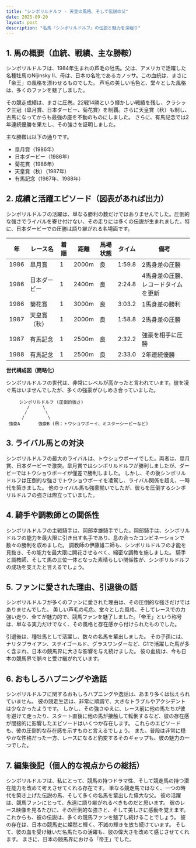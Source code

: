 ```yaml
---
title: "シンボリルドルフ - 天皇の風格、そして伝説の父"
date: 2025-09-20
layout: post
description: "名馬『シンボリルドルフ』の伝説と魅力を深堀り"
---
```


## 1. 馬の概要（血統、戦績、主な勝鞍）

シンボリルドルフは、1984年生まれの芦毛の牡馬。父は、アメリカで活躍した名種牡馬のNijinsky II、母は、日本の名牝であるカノッサ。この血統は、まさに「帝王」の風格を漂わせるものでした。  芦毛の美しい毛色と、堂々とした風格は、多くのファンを魅了しました。

その競走成績は、まさに圧巻。22戦14勝という輝かしい戦績を残し、クラシック三冠（皐月賞、日本ダービー、菊花賞）を制覇。さらに天皇賞（秋）も制し、古馬になってからも最強の座を不動のものにしました。  さらに、有馬記念では2年連続優勝を果たし、その強さを証明しました。

主な勝鞍は以下の通りです。

* 皐月賞（1986年）
* 日本ダービー（1986年）
* 菊花賞（1986年）
* 天皇賞（秋）（1987年）
* 有馬記念（1987年、1988年）


## 2. 成績と活躍エピソード（図表があれば出力）

シンボリルドルフの活躍は、単なる勝利の数だけではありませんでした。圧倒的な強さでライバルを寄せ付けない、その走りには多くの伝説が生まれました。特に、日本ダービーでの圧勝は語り継がれる名場面です。

| 年 | レース名        | 着順 | 距離 | 馬場状態 | タイム     | 備考                                      |
|----|-----------------|-----|------|---------|----------|-------------------------------------------|
| 1986 | 皐月賞          | 1   | 2000m| 良       | 1:59.8   | 2馬身差の圧勝                             |
| 1986 | 日本ダービー      | 1   | 2400m| 良       | 2:24.8   | 4馬身差の圧勝、レコードタイムを更新          |
| 1986 | 菊花賞          | 1   | 3000m| 良       | 3:03.2   | 1馬身差の勝利                             |
| 1987 | 天皇賞（秋）      | 1   | 2000m| 良       | 1:58.8   | 2馬身差の圧勝                             |
| 1987 | 有馬記念        | 1   | 2500m| 良       | 2:32.2   | 強豪を相手に圧勝                           |
| 1988 | 有馬記念        | 1   | 2500m| 良       | 2:33.0   | 2年連続優勝                               |


**世代構成図（簡略化）**

シンボリルドルフの世代は、非常にレベルが高かったと言われています。彼を凌ぐ馬はいませんでしたが、多くの強豪がひしめき合っていました。

```
     シンボリルドルフ (圧倒的強さ)
        /     \
       /       \
      /         \
 強豪A       強豪B (例：トウショウボーイ、ミスターシービーなど)
```


## 3. ライバル馬との対決

シンボリルドルフの最大のライバルは、トウショウボーイでした。両者は、皐月賞、日本ダービーで激突。皐月賞ではシンボリルドルフが勝利しましたが、ダービーではトウショウボーイが僅差で勝利しました。  しかし、その後シンボリルドルフは圧倒的な強さでトウショウボーイを凌駕し、ライバル関係を超え、一時代を築きました。  他のライバル馬も強豪揃いでしたが、彼らを圧倒するシンボリルドルフの強さは際立っていました。


## 4. 騎手や調教師との関係性

シンボリルドルフの主戦騎手は、岡部幸雄騎手でした。岡部騎手は、シンボリルドルフの能力を最大限に引き出す名手であり、息の合ったコンビネーションで数々の勝利を収めました。  調教師の伊藤雄二師も、シンボリルドルフの才能を見抜き、その能力を最大限に開花させるべく、綿密な調教を施しました。  騎手と調教師、そして馬の三位一体となった素晴らしい関係性が、シンボリルドルフの成功を支えたと言えるでしょう。


## 5. ファンに愛された理由、引退後の話

シンボリルドルフが多くのファンに愛された理由は、その圧倒的な強さだけではありませんでした。  美しい芦毛の毛色、堂々とした風格、そしてレースでの力強い走り、全てが魅力的で、競馬ファンを魅了しました。「帝王」という称号は、単なる実力だけでなく、その風格と存在感から付けられたものでした。

引退後は、種牡馬として活躍し、数々の名馬を輩出しました。  その子孫には、ナリタブライアン、ステイゴールド、グラスワンダーなど、G1で活躍した馬が多く含まれ、日本の競馬界に大きな影響を与え続けました。  彼の血統は、今も日本の競馬界で脈々と受け継がれています。


## 6. おもしろハプニングや逸話

シンボリルドルフに関するおもしろハプニングや逸話は、あまり多くは伝えられていません。  彼の競走生活は、非常に順調で、大きなトラブルやアクシデントは少なかったようです。  しかし、その強さゆえに、レース前に他の馬たちが彼を避けて走ったり、スタート直後に他の馬が接触して転倒するなど、彼の存在感が間接的に影響したエピソードはいくつか存在します。  これらのエピソードも、彼の圧倒的な存在感を示すものと言えるでしょう。  また、普段は非常に穏やかな性格だった一方、レースになると豹変するそのギャップも、彼の魅力の一つでした。


## 7. 編集後記（個人的な視点からの総括）

シンボリルドルフは、私にとって、競馬の持つドラマ性、そして競走馬の持つ潜在能力を改めて考えさせてくれる存在です。  単なる競走馬ではなく、一つの時代を築き上げた伝説の馬、そして多くの名馬を輩出した偉大な父。  彼の活躍は、競馬ファンにとって、永遠に語り継がれるべきものだと思います。  彼のレース映像を見るたびに、その圧倒的な強さと、そして美しさに感動を覚えます。  これからも、彼の伝説は、多くの競馬ファンを魅了し続けることでしょう。  彼の存在は、日本の競馬史に燦然と輝く、不滅の輝きを放ち続けています。  そして、彼の血を受け継いだ名馬たちの活躍も、彼の偉大さを改めて感じさせてくれます。  まさに、日本の競馬界における「帝王」でした。
